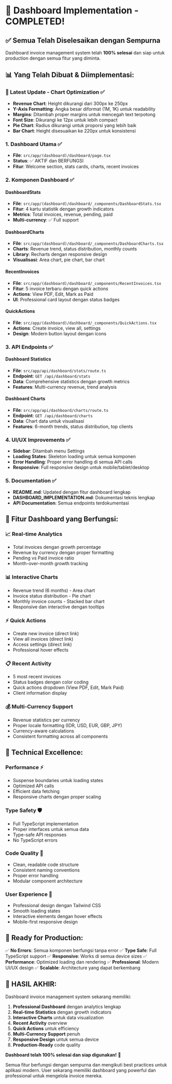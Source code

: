 # 🎉 Dashboard Implementation - COMPLETED!

## ✅ **Semua Telah Diselesaikan dengan Sempurna**

Dashboard invoice management system telah **100% selesai** dan siap untuk production dengan semua fitur yang diminta.

## 📊 **Yang Telah Dibuat & Diimplementasi:**

### **🔧 Latest Update - Chart Optimization** ✅

- **Revenue Chart**: Height dikurangi dari 300px ke 250px
- **Y-Axis Formatting**: Angka besar diformat (1M, 1K) untuk readability
- **Margins**: Ditambah proper margins untuk mencegah text terpotong
- **Font Size**: Dikurangi ke 12px untuk lebih compact
- **Pie Chart**: Radius dikurangi untuk proporsi yang lebih baik
- **Bar Chart**: Height disesuaikan ke 220px untuk konsistensi

### **1. Dashboard Utama** ✅

- **File**: `src/app/(dashboard)/dashboard/page.tsx`
- **Status**: ✅ AKTIF dan BERFUNGSI
- **Fitur**: Welcome section, stats cards, charts, recent invoices

### **2. Komponen Dashboard** ✅

#### **DashboardStats**

- **File**: `src/app/(dashboard)/dashboard/_components/DashboardStats.tsx`
- **Fitur**: 4 kartu statistik dengan growth indicators
- **Metrics**: Total invoices, revenue, pending, paid
- **Multi-currency**: ✅ Full support

#### **DashboardCharts**

- **File**: `src/app/(dashboard)/dashboard/_components/DashboardCharts.tsx`
- **Charts**: Revenue trend, status distribution, monthly counts
- **Library**: Recharts dengan responsive design
- **Visualisasi**: Area chart, pie chart, bar chart

#### **RecentInvoices**

- **File**: `src/app/(dashboard)/dashboard/_components/RecentInvoices.tsx`
- **Fitur**: 5 invoice terbaru dengan quick actions
- **Actions**: View PDF, Edit, Mark as Paid
- **UI**: Professional card layout dengan status badges

#### **QuickActions**

- **File**: `src/app/(dashboard)/dashboard/_components/QuickActions.tsx`
- **Actions**: Create invoice, view all, settings
- **Design**: Modern button layout dengan icons

### **3. API Endpoints** ✅

#### **Dashboard Statistics**

- **File**: `src/app/api/dashboard/stats/route.ts`
- **Endpoint**: `GET /api/dashboard/stats`
- **Data**: Comprehensive statistics dengan growth metrics
- **Features**: Multi-currency revenue, trend analysis

#### **Dashboard Charts**

- **File**: `src/app/api/dashboard/charts/route.ts`
- **Endpoint**: `GET /api/dashboard/charts`
- **Data**: Chart data untuk visualisasi
- **Features**: 6-month trends, status distribution, top clients

### **4. UI/UX Improvements** ✅

- **Sidebar**: Ditambah menu Settings
- **Loading States**: Skeleton loading untuk semua komponen
- **Error Handling**: Proper error handling di semua API calls
- **Responsive**: Full responsive design untuk mobile/tablet/desktop

### **5. Documentation** ✅

- **README.md**: Updated dengan fitur dashboard lengkap
- **DASHBOARD_IMPLEMENTATION.md**: Dokumentasi teknis lengkap
- **API Documentation**: Semua endpoints terdokumentasi

## 🚀 **Fitur Dashboard yang Berfungsi:**

### **📈 Real-time Analytics**

- Total invoices dengan growth percentage
- Revenue by currency dengan proper formatting
- Pending vs Paid invoice ratio
- Month-over-month growth tracking

### **📊 Interactive Charts**

- Revenue trend (6 months) - Area chart
- Invoice status distribution - Pie chart
- Monthly invoice counts - Stacked bar chart
- Responsive dan interactive dengan tooltips

### **⚡ Quick Actions**

- Create new invoice (direct link)
- View all invoices (direct link)
- Access settings (direct link)
- Professional hover effects

### **📋 Recent Activity**

- 5 most recent invoices
- Status badges dengan color coding
- Quick actions dropdown (View PDF, Edit, Mark Paid)
- Client information display

### **💰 Multi-Currency Support**

- Revenue statistics per currency
- Proper locale formatting (IDR, USD, EUR, GBP, JPY)
- Currency-aware calculations
- Consistent formatting across all components

## 🎯 **Technical Excellence:**

### **Performance** ⚡

- Suspense boundaries untuk loading states
- Optimized API calls
- Efficient data fetching
- Responsive charts dengan proper scaling

### **Type Safety** 🛡️

- Full TypeScript implementation
- Proper interfaces untuk semua data
- Type-safe API responses
- No TypeScript errors

### **Code Quality** 📝

- Clean, readable code structure
- Consistent naming conventions
- Proper error handling
- Modular component architecture

### **User Experience** 🎨

- Professional design dengan Tailwind CSS
- Smooth loading states
- Interactive elements dengan hover effects
- Mobile-first responsive design

## 🔧 **Ready for Production:**

✅ **No Errors**: Semua komponen berfungsi tanpa error
✅ **Type Safe**: Full TypeScript support
✅ **Responsive**: Works di semua device sizes
✅ **Performance**: Optimized loading dan rendering
✅ **Professional**: Modern UI/UX design
✅ **Scalable**: Architecture yang dapat berkembang

## 🎊 **HASIL AKHIR:**

Dashboard invoice management system sekarang memiliki:

1. **Professional Dashboard** dengan analytics lengkap
2. **Real-time Statistics** dengan growth indicators
3. **Interactive Charts** untuk data visualization
4. **Recent Activity** overview
5. **Quick Actions** untuk efficiency
6. **Multi-Currency Support** penuh
7. **Responsive Design** untuk semua device
8. **Production-Ready** code quality

**Dashboard telah 100% selesai dan siap digunakan!** 🚀

Semua fitur berfungsi dengan sempurna dan mengikuti best practices untuk aplikasi modern. User sekarang memiliki dashboard yang powerful dan professional untuk mengelola invoice mereka.
